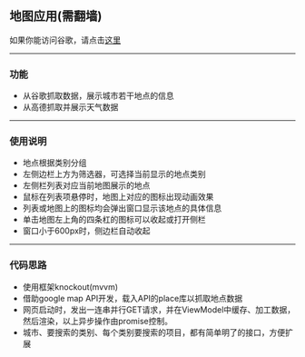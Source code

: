 ## 地图应用(需翻墙)

如果你能访问谷歌，请点击[这里](https://stillwatersignedalready.github.io/uda-map-app/)

---

### 功能
- 从谷歌抓取数据，展示城市若干地点的信息
- 从高德抓取并展示天气数据

---

### 使用说明
- 地点根据类别分组
- 左侧边栏上方为筛选器，可选择当前显示的地点类别
- 左侧栏列表对应当前地图展示的地点
- 鼠标在列表项悬停时，地图上对应的图标出现动画效果
- 列表或地图上的图标均会弹出窗口显示该地点的具体信息
- 单击地图左上角的四条杠的图标可以收起或打开侧栏
- 窗口小于600px时，侧边栏自动收起

---

### 代码思路
- 使用框架knockout(mvvm)
- 借助google map API开发，载入API的place库以抓取地点数据
- 网页启动时，发出一连串并行GET请求，并在ViewModel中缓存、加工数据，然后渲染，以上异步操作由promise控制。
- 城市、要搜索的类别、每个类别要搜索的项目，都有简单明了的接口，方便扩展